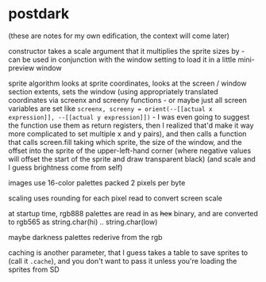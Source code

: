 # postdark

(these are notes for my own edification, the context will come later)

constructor takes a scale argument that it multiplies the sprite sizes by - can be used in conjunction with the window setting to load it in a little mini-preview window

sprite algorithm looks at sprite coordinates, looks at the screen / window section extents, sets the window (using appropriately translated coordinates via screenx and screeny functions - or maybe just all screen variables are set like `screenx, screeny = orient(--[[actual x expression]], --[[actual y expression]])` - I was even going to suggest the function use them as return registers, then I realized that'd make it way more complicated to set multiple x and y pairs), and then calls a function that calls screen.fill taking which sprite, the size of the window, and the offset into the sprite of the upper-left-hand corner (where negative values will offset the start of the sprite and draw transparent black) (and scale and I guess brightness come from self)

images use 16-color palettes packed 2 pixels per byte

scaling uses rounding for each pixel read to convert screen scale

at startup time, rgb888 palettes are read in as ~~hex~~ binary, and are converted to rgb565 as string.char(hi) .. string.char(low)

maybe darkness palettes rederive from the rgb

caching is another parameter, that I guess takes a table to save sprites to (call it `.cache`), and you don't want to pass it unless you're loading the sprites from SD
